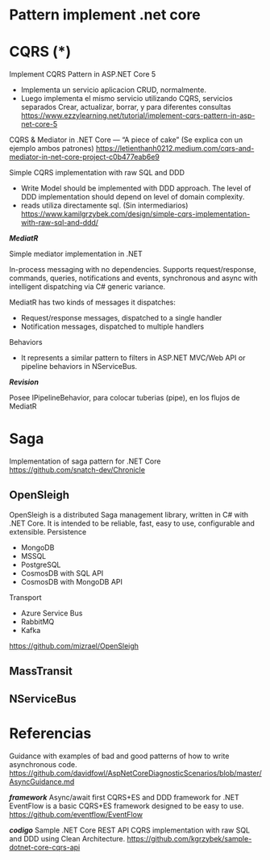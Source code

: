 # Pattern implement .net core

# CQRS (*)


Implement CQRS Pattern in ASP.NET Core 5
- Implementa un servicio aplicacion CRUD, normalmente. 
- Luego implementa el mismo servicio utilizando CQRS, servicios separados Crear, actualizar, borrar, y para diferentes consultas
https://www.ezzylearning.net/tutorial/implement-cqrs-pattern-in-asp-net-core-5

CQRS & Mediator in .NET Core — “A piece of cake”
(Se explica con un ejemplo ambos patrones)
https://letienthanh0212.medium.com/cqrs-and-mediator-in-net-core-project-c0b477eab6e9




Simple CQRS implementation with raw SQL and DDD
- Write Model should be implemented with DDD approach. The level of DDD implementation should depend on level of domain complexity.
- reads utiliza directamente sql. (Sin intermediarios)
https://www.kamilgrzybek.com/design/simple-cqrs-implementation-with-raw-sql-and-ddd/


***MediatR***

Simple mediator implementation in .NET

In-process messaging with no dependencies.
Supports request/response, commands, queries, notifications and events, synchronous and async with intelligent dispatching via C# generic variance.

MediatR has two kinds of messages it dispatches:

- Request/response messages, dispatched to a single handler
- Notification messages, dispatched to multiple handlers


Behaviors
-  It represents a similar pattern to filters in ASP.NET MVC/Web API or pipeline behaviors in NServiceBus.

***Revision***

Posee IPipelineBehavior, para colocar tuberias (pipe), en los flujos de MediatR



# Saga

Implementation of saga pattern for .NET Core  
https://github.com/snatch-dev/Chronicle 


## OpenSleigh 

OpenSleigh is a distributed Saga management library, written in C# with .NET Core. It is intended to be reliable, fast, easy to use, configurable and extensible.
Persistence

-    MongoDB
-    MSSQL
-    PostgreSQL
-    CosmosDB with SQL API
-    CosmosDB with MongoDB API

Transport

-    Azure Service Bus
-    RabbitMQ
-    Kafka

https://github.com/mizrael/OpenSleigh


## MassTransit 

## NServiceBus

# Referencias

Guidance with examples of bad and good patterns of how to write asynchronous code.
https://github.com/davidfowl/AspNetCoreDiagnosticScenarios/blob/master/AsyncGuidance.md



***framework***
Async/await first CQRS+ES and DDD framework for .NET 
EventFlow is a basic CQRS+ES framework designed to be easy to use.
https://github.com/eventflow/EventFlow


***codigo***
 Sample .NET Core REST API CQRS implementation with raw SQL and DDD using Clean Architecture. 
https://github.com/kgrzybek/sample-dotnet-core-cqrs-api